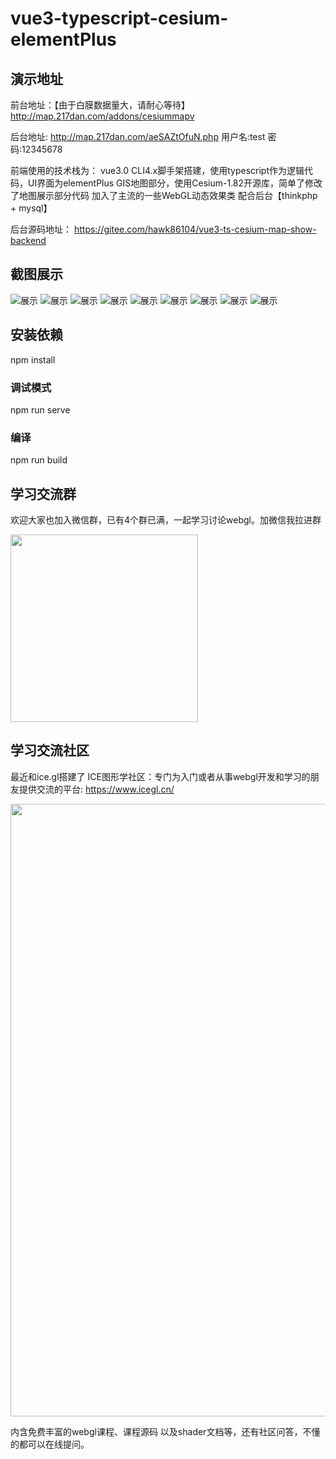 <!--
 * @Description: 
 * @Version: 1.668
 * @Autor: Hawk
 * @Date: 2021-06-17 15:09:27
 * @LastEditors: Hawk
 * @LastEditTime: 2022-01-07 11:48:02
-->
# vue3-typescript-cesium-elementPlus

## 演示地址
前台地址：【由于白膜数据量大，请耐心等待】
http://map.217dan.com/addons/cesiummapv

后台地址:
http://map.217dan.com/aeSAZtOfuN.php
用户名:test
密码:12345678

前端使用的技术栈为：
vue3.0 CLI4.x脚手架搭建，使用typescript作为逻辑代码，UI界面为elementPlus
GIS地图部分，使用Cesium-1.82开源库，简单了修改了地图展示部分代码
加入了主流的一些WebGL动态效果类
配合后台【thinkphp + mysql】

后台源码地址：
https://gitee.com/hawk86104/vue3-ts-cesium-map-show-backend

## 截图展示
![展示](https://jdvop.oss-cn-qingdao.aliyuncs.com/assets/img/3ddemo/index.png)
![展示](https://jdvop.oss-cn-qingdao.aliyuncs.com/assets/img/3ddemo/config1.png)
![展示](https://jdvop.oss-cn-qingdao.aliyuncs.com/assets/img/3ddemo/config2.png)
![展示](https://jdvop.oss-cn-qingdao.aliyuncs.com/assets/img/3ddemo/index截屏.gif)
![展示](https://jdvop.oss-cn-qingdao.aliyuncs.com/assets/img/3ddemo/line.gif)
![展示](https://jdvop.oss-cn-qingdao.aliyuncs.com/assets/img/3ddemo/mapimagery.gif)
![展示](https://jdvop.oss-cn-qingdao.aliyuncs.com/assets/img/3ddemo/modelsit.gif)
![展示](https://jdvop.oss-cn-qingdao.aliyuncs.com/assets/img/3ddemo/pointeffect.gif)
![展示](https://jdvop.oss-cn-qingdao.aliyuncs.com/assets/img/3ddemo/titleset.gif)

## 安装依赖
npm install

### 调试模式
npm run serve

### 编译
npm run build

## 学习交流群
欢迎大家也加入微信群，已有4个群已满，一起学习讨论webgl。加微信我拉进群
<p align = "left">    
<img src="https://icegl-1314935952.cos.ap-beijing.myqcloud.com/uploads/20230731/17d59bab46815cce1f4f1e09dcbb6ccc.png" width="300" />
</p>

## 学习交流社区
最近和ice.gl搭建了 ICE图形学社区：专门为入门或者从事webgl开发和学习的朋友提供交流的平台: https://www.icegl.cn/
<p align = "left">   
<img src="https://icegl-1314935952.cos.ap-beijing.myqcloud.com/uploads/20230421/QQ20230421-121209.png" width="980" />
</p>
内含免费丰富的webgl课程、课程源码 以及shader文档等，还有社区问答，不懂的都可以在线提问。